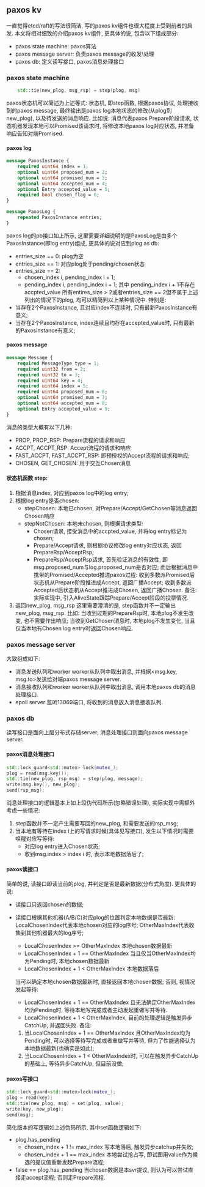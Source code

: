 ## paxos kv

一直觉得etcd/raft的写法很简洁, 写的paxos kv组件也很大程度上受到前者的启发. 本文将相对细致的介绍paxos kv组件, 更具体的说, 包含以下组成部分: 
 - paxos state machine: paxos算法
 - paxos message server: 负责paxos message的收发\处理
 - paxos db: 定义读写接口, paxos消息处理接口

### paxos state machine 
``` c++
    std::tie(new_plog, msg_rsp) = step(plog, msg)
```
paxos状态机可以简述为上述等式: 状态机, 即step函数, 根据paxos协议, 处理接收到的paxos message, 最终输出是paxos log本地状态的修改(从plog到new_plog), 以及待发送的消息响应. 比如说: 消息代表paxos Prepare阶段请求, 状态机器发现本地可以Promised该请求时, 将修改本地paxos log对应状态, 并准备响应告知对端Promised.

#### paxos log
``` protobuf
message PaxosInstance {
    required uint64 index = 1;
    optional uint64 proposed_num = 2; 
    optional uint64 promised_num = 3;
    optional uint64 accepted_num = 4;
    optional Entry accepted_value = 5;
    required bool chosen_flag = 6;
}

message PaxosLog {
    repeated PaxosInstance entries;
}
```
paxos log的pb接口如上所示, 这里需要详细说明的是PaxosLog是由多个PaxosInstance(即log entry)组成, 更具体的说对应到plog as db:
 - entries_size == 0: plog为空
 - entries_size == 1: 对应plog处于pending/chosen状态
 - entries_size == 2:
    - chosen_index i, pending_index i + 1;
    - pending_index i, pending_index i + 1; 其中 pending_index i + 1不存在accpted_value
所有entires_size > 2或者entries_size == 2但不属于上述列出的情况下的plog, 均可以精简到以上某种情况中. 特别是: 
 - 当存在2个PaxosInstance, 且对应index不连续时, 只有最新PaxosInstance有意义; 
 - 当存在2个PaxosInstance, index连续且均存在accepted_value时, 只有最新的PaxosInstance有意义; 

#### paxos message
``` protobuf
message Message {
    required MessageType type = 1;
    required uint32 from = 2;
    required uint32 to = 3;
    required uint64 key = 4; 
    required uint64 index = 5;
    required uint64 proposed_num = 6;
    optional uint64 promised_num = 7;
    optional uint64 accepted_num = 8;
    optional Entry accepted_value = 9;
}
```
消息的类型大概有以下几种: 
 - PROP, PROP_RSP: Prepare流程的请求和响应
 - ACCPT, ACCPT_RSP: Accept流程的请求和响应
 - FAST_ACCPT, FAST_ACCPT_RSP: 即预授权的Accept流程的请求和响应; 
 - CHOSEN, GET_CHOSEN: 用于交互Chosen消息

#### 状态机函数 step: 
 1. 根据消息index, 对应到paxos log中的log entry;
 2. 根据log entry是否chosen: 
     - stepChosen: 
        本地已chosen, 对Prepare/Accept/GetChosen等消息返回Chosen响应
     - stepNotChosen:
        本地未chosen, 则根据请求类型:
        - Chosen请求, 接受消息中的accpted_value, 并将log entry标记为chosen;
        - Prepare/Accept请求, 则根据协议修改log entry对应状态, 返回PrepareRsp/AcceptRsp;
        - PrepareRsp/AcceptRsp请求, 首先验证消息的有效性, 即msg.proposed_num与log.proposed_num是否对应; 而后根据消息中携带的Promised/Accepted推进paxos过程: 收到多数派Promised后状态机从Prepare阶段推进成Accept, 返回广播Accept; 收到多数派Accepted后状态机从Accept推进成Chosen, 返回广播Chosen. 
           备注: 实际实现中, 引入AliveState跟踪Prepare/Accept阶段的投票情况. 
 3. 返回new_plog, msg_rsp
     这里需要澄清的是, step函数并不一定输出new_plog, msg_rsp. 比如: 当收到过期的PrepareRsp时, 本地plog不发生改变, 也不需要作出响应; 当收到GetChosen消息时, 本地plog不发生变化, 当且仅当本地有Chosen log entry时返回Chosen响应.
 
### paxos message server
大致组成如下: 
 - 消息发送队列和worker
    worker从队列中取出消息, 并根据<msg.key, msg.to>发送给对端paxos message server.  
 - 消息接收队列和worker
    worker从队列中取出消息, 调用本地paxos db的消息处理接口.
 - epoll server
    监听13069端口, 将收到的消息放入消息接收队列. 

### paxos db
读写接口是面向上层分布式存储server; 消息处理接口则面向paxos message server. 

#### paxos消息处理接口
``` c++ 
std::lock_guard<std::mutex> lock(mutex_);
plog = read(msg.key());
std::tie(new_plog, rsp_msg) = step(plog, message);
write(msg.key(), new_plog);
send(rsp_msg);
```
消息处理接口的逻辑基本上如上段伪代码所示(忽略错误处理), 实际实现中需额外考虑一些情况: 
  1. step函数并不一定产生需要写回的new_plog, 和需要发送的rsp_msg; 
  2. 当本地有等待在index i上的写请求时候(具体见写接口), 发生以下情况时需要唤醒对应写等待: 
      - 对应log entry进入Chosen状态; 
      - 收到msg.index > index i 时, 表示本地数据落后了;

#### paxos读接口
简单的说, 读接口即读当前的plog, 并判定是否是最新数据(分布式角度). 更具体的说: 
 - 读接口只返回chosen的数据;
 - 读接口根据其他机器(A/B/C)对应plog的位置判定本地数据是否最新:
     LocalChosenIndex代表本地chosen对应的log序号; OtherMaxIndex代表收集到其他机器最大的log序号; 
    - LocalChosenIndex >= OtherMaxIndex	        本地chosen数据最新
    - LocalChosenIndex + 1 == OtherMaxIndex 	当且仅当OtherMaxIndex均为Pending时, 本地chosen数据最新
    - LocalChosenIndex + 1 < OtherMaxIndex	        本地数据落后

    当可以确定本地chosen数据最新时, 直接返回本地chosen数据; 否则, 视情况发起等待: 
    - LocalChosenIndex + 1 == OtherMaxIndex 且无法确定OtherMaxIndex均为Pending时, 等待本地写完成或者主动发起重做写并等待. 
    - LocalChosenIndex + 1 < OtherMaxIndex, 目前的处理逻辑是触发异步CatchUp, 并返回失败. 
    备注: 
    1. 当LocalChosenIndex + 1 == OtherMaxIndex 且OtherMaxIndex均为Pending时, 可以选择等待写完成或者重做写并等待, 但为了性能选择认为本地数据最新(也确实是如此); 
    2. 当LocalChosenIndex + 1 < OtherMaxIndex时, 可以在触发异步CatchUp的基础上, 等待异步CatchUp, 但目前没做; 

#### paxos写接口
``` c++
std::lock_guard<std::mutex>lock(mutex_);
plog = read(key);
std::tie(new_plog, msg) = set(plog, value);
write(key, new_plog);
send(msg);
```
简化版本的写逻辑如上述伪码所示, 其中set函数逻辑如下: 
 - plog.has_pending
    - chosen_index + 1 != max_index 写本地落后, 触发异步catchup并失败; 
    - chosen_index + 1 == max_index 本地尝试抢占写, 即试图用value作为候选的提议值重新发起Prepare流程; 
 - false == plog.has_pending
    当chosen数据是本svr提议, 则认为可以尝试直接走accept流程; 否则走Prepare流程.  


